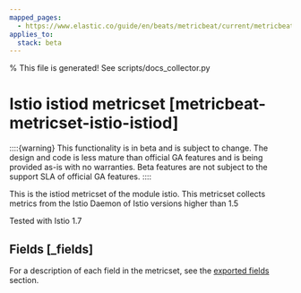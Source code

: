 ```yaml
---
mapped_pages:
  - https://www.elastic.co/guide/en/beats/metricbeat/current/metricbeat-metricset-istio-istiod.html
applies_to:
  stack: beta
---
```


% This file is generated! See scripts/docs_collector.py

# Istio istiod metricset [metricbeat-metricset-istio-istiod]

::::{warning}
This functionality is in beta and is subject to change. The design and code is less mature than official GA features and is being provided as-is with no warranties. Beta features are not subject to the support SLA of official GA features.
::::


This is the istiod metricset of the module istio. This metricset collects metrics from the Istio Daemon of Istio versions higher than 1.5

Tested with Istio 1.7

## Fields [_fields]

For a description of each field in the metricset, see the [exported fields](/reference/metricbeat/exported-fields-istio.md) section.

